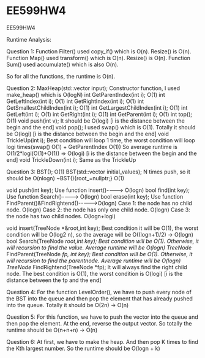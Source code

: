 # EE599HW4
EE599HW4

Runtime Analysis:

Question 1:
Function Filter() used copy_if() which is O(n). Resize() is O(n). 
Function Map() used transform() which is O(n). Resize() is O(n).
Function Sum() used accumulate() which is also O(n).

So for all the functions, the runtime is O(n).


Question 2:
  MaxHeap(std::vector<int> input);   Constructor function, I used make_heap() which is O(logN)
  int GetParentIndex(int i);	O(1)
  int GetLeftIndex(int i);	O(1)
  int GetRightIndex(int i);   	O(1)
  int GetSmallestChildIndex(int i);	O(1)
  int GetLargestChildIndex(int i);	O(1)
  int GetLeft(int i);		O(1)
  int GetRight(int i);		O(1)
  int GetParent(int i);		O(1)
  int top();			O(1)
  void push(int v);	It should be O(logi) [i is the distance between the begin and the end]
  void pop();	I used swap() which is O(1). Totally it should be O(logi) [i is the distance between the begin and the end]
  void TrickleUp(int i);	Best condition will loop 1 time, the worst condition will loop logi times(swap() O(1) + GetParentIndex O(1))
				So average runtime is O(1/2*logi(O(1)+O(1)) => O(logi)  [i is the distance between the begin and the end]
  void TrickleDown(int i);	Same as the TrickleUp


Question 3:
  BST();					O(1)
  BST(std::vector<int> initial_values);		N times push, so it should be O(nlogn)
  ~BST(){root_=nullptr;}			O(1)

  void push(int key);				Use function insert()----> O(logn)
  bool find(int key);				Use function Search()----> O(logn)
  bool erase(int key);				Use function FindParent()&FindRightend()----->O(logn)
						Case 1: the node has no child node.   O(logn)
						Case 2: the node has only one child node.   O(logn)
						Case 3: the node has two child nodes.	O(logn+logi)

  void insert(TreeNode *&root,int key);		Best condition it will be O(1), the worst condition will be O(log2 n), so the average will be O((logn+1)/2) -> O(logn)
  bool Search(TreeNode *root,int key);		Best condition will be O(1). Otherwise, it will recursion to find the value. Average runtime will be O(logn)
  TreeNode* FindParent(TreeNode *fp, int key);	Best condition will be O(1). Otherwise, it will recursion to find the parentnode. Average runtime will be O(logn)
  TreeNode* FindRightend(TreeNode *fp);		It will always find the right child node. The best condition is O(1), the worst condition is O(logi)	[i is the distance between the fp and the end] 
  


Question 4:
For the function LevelOrder(), we have to push every node of the BST into the queue and then pop the element that has already pushed into the queue. Totally it should be O(2n) -> O(n)



Question 5:
For this function, we have to push the vector into the queue and then pop the element. At the end, reverse the output vector.
So totally the runtime should be O(n+n+n) -> O(n)


Question 6:
At first, we have to make the heap. And then pop K times to find the Kth largest number.
So the runtime should be O(logn + k)
